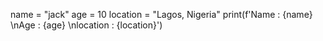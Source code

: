 name = "jack"
age = 10
location = "Lagos, Nigeria"
print(f'Name : {name} \nAge : {age} \nlocation : {location}')
